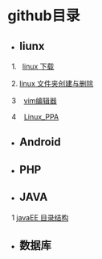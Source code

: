 # github目录
           
-    ##  liunx    

   1.   [linux 下载](https://github.com/zengxuangithub/linuxWget.git)
    
   
   2.   [linux 文件夹创建与删除](https://github.com/zengxuangithub/linux_command_rm.git)
   
   3    [vim编辑器](https://github.com/zengxuangithub/linux_command_vim.git)
   
   4    [Linux_PPA](https://github.com/zengxuangithub/linux_Ubuntu_ppa.git)
   
- ##  Android
- ## PHP
- ## JAVA

   1 [javaEE 目录结构](https://github.com/zengxuangithub/javaEE_directory.git)
- ## 数据库
